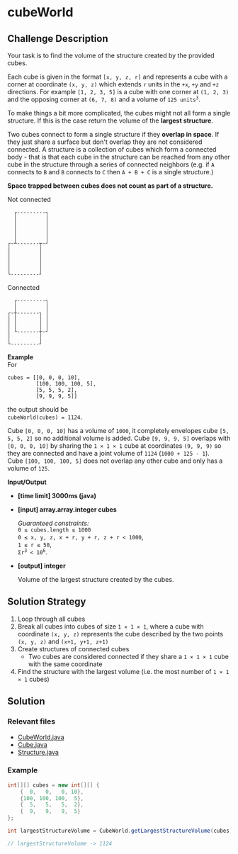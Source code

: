 # cubeWorld

## Challenge Description

Your task is to find the volume of the structure created by the provided cubes.

Each cube is given in the format `[x, y, z, r]` and represents a cube with a corner at coordinate `(x, y, z)` which extends `r` units in the `+x`, `+y` and `+z` directions. For example `[1, 2, 3, 5]` is a cube with one corner at `(1, 2, 3)` and the opposing corner at `(6, 7, 8)` and a volume of <code>125 units<sup>3</sup></code>.

To make things a bit more complicated, the cubes might not all form a single structure. If this is the case return the volume of the **largest structure**.

Two cubes connect to form a single structure if they **overlap in space**. If they just share a surface but don't overlap they are not considered connected.
A structure is a collection of cubes which form a connected body - that is that each cube in the structure can be reached from any other cube in the structure through a series of connected neighbors (e.g. if `A` connects to `B` and `B` connects to `C` then `A + B + C` is a single structure.)

**Space trapped between cubes does not count as part of a structure.**

Not connected

```
  ┌---------┐
  │         │
  │         │
  │         │
  │         │
┌-┴-------┬-┘
│         │
│         │
│         │
│         │
└---------┘
```

Connected

```
  ┌---------┐
  │         │
┌-┼-------┐ │
│ │       │ │
│ │       │ │
│ └-------┼-┘
│         │
└---------┘
```

**Example**  
For

```
cubes = [[0, 0, 0, 10],
         [100, 100, 100, 5],
         [5, 5, 5, 2],
         [9, 9, 9, 5]]
```

the output should be  
`cubeWorld(cubes) = 1124`.

Cube `[0, 0, 0, 10]` has a volume of `1000`, it completely envelopes cube `[5, 5, 5, 2]` so no additional volume is added. Cube `[9, 9, 9, 5]` overlaps with `[0, 0, 0, 10]` by sharing the `1 × 1 × 1` cube at coordinates `(9, 9, 9)` so they are connected and have a joint volume of `1124` (`1000 + 125 - 1`).  
Cube `[100, 100, 100, 5]` does not overlap any other cube and only has a volume of `125`.

**Input/Output**

* **[time limit] 3000ms (java)**
* **[input] array.array.integer cubes**

  *Guaranteed constraints:*  
  `0 ≤ cubes.length ≤ 1000`  
  `0 ≤ x, y, z, x + r, y + r, z + r < 1000`,  
  `1 ≤ r ≤ 50`,  
  <code>Σr<sup>3</sup> < 10<sup>6</sup></code>.

* **[output] integer**

  Volume of the largest structure created by the cubes.

## Solution Strategy

1. Loop through all cubes
2. Break all cubes into cubes of size `1 × 1 × 1`, where a cube with coordinate `(x, y, z)` represents the cube described by the two points `(x, y, z)` and `(x+1, y+1, z+1)`
3. Create structures of connected cubes
    * Two cubes are considered connected if they share a `1 × 1 × 1` cube with the same coordinate
4. Find the structure with the largest volume (i.e. the most number of `1 × 1 × 1` cubes)

## Solution

### Relevant files

* [CubeWorld.java](https://github.com/jimmynguyen/codefights/blob/master/cubeWorld/src/main/java/CubeWorld.java)
* [Cube.java](https://github.com/jimmynguyen/codefights/blob/master/cubeWorld/src/main/java/Cube.java)
* [Structure.java](https://github.com/jimmynguyen/codefights/blob/master/cubeWorld/src/main/java/Structure.java)

### Example

```java
int[][] cubes = new int[][] {
    {  0,   0,   0, 10},
    {100, 100, 100,  5},
    {  5,   5,   5,  2},
    {  9,   9,   9,  5}
};

int largestStructureVolume = CubeWorld.getLargestStructureVolume(cubes);

// largestStructureVolume -> 1124
```
